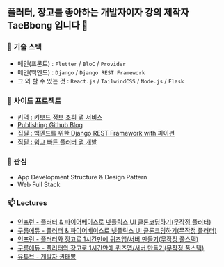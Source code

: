 ## 플러터, 장고를 좋아하는 개발자이자 강의 제작자 TaeBbong 입니다 👋

### 🔭 기술 스택
- 메인(프론트) : `Flutter` / `BloC` / `Provider`
- 메인(백엔드) : `Django` / `Django REST Framework`
- 그 외 할 수 있는 것 : `React.js` / `TailwindCSS` / `Node.js` / `Flask`


### 👯 사이드 프로젝트
- [키덕 : 키보드 정보 조회 앱 서비스](https://github.com/TaeBbong/keyboard_duckhoo_app)
- [Publishing Github Blog](https://taebbong.github.io)
- [집필 : 백엔드를 위한 Django REST Framework with 파이썬](http://www.yes24.com/Product/Goods/109337398)
- [집필 : 쉽고 빠른 플러터 앱 개발](http://www.yes24.com/Product/Goods/109020524)


### 🌱 관심
- App Development Structure & Design Pattern
- Web Full Stack


### 📫 Lectures
- [인프런 - 플러터 & 파이어베이스로 넷플릭스 UI 클론코딩하기(무작정 플러터)](https://www.inflearn.com/course/flutter-netflix-clone-app)
- [구름에듀 - 플러터 & 파이어베이스로 넷플릭스 UI 클론코딩하기(무작정 플러터)](https://edu.goorm.io/lecture/19172/%EB%AC%B4%EC%9E%91%EC%A0%95-%ED%94%8C%EB%9F%AC%ED%84%B0-flutter-firebase-%EB%84%B7%ED%94%8C%EB%A6%AD%EC%8A%A4ui-%ED%81%B4%EB%A1%A0-%EC%BD%94%EB%94%A9)
- [인프런 - 플러터와 장고로 1시간만에 퀴즈앱/서버 만들기(무작정 풀스택)](https://www.inflearn.com/course/%ED%94%8C%EB%9F%AC%ED%84%B0-%EC%9E%A5%EA%B3%A0-%ED%80%B4%EC%A6%88%EC%95%B1-%EC%84%9C%EB%B2%84-%ED%92%80%EC%8A%A4%ED%83%9D)
- [구름에듀 - 플러터와 장고로 1시간만에 퀴즈앱/서버 만들기(무작정 풀스택)](https://edu.goorm.io/lecture/20021/%EB%AC%B4%EC%9E%91%EC%A0%95-%ED%92%80%EC%8A%A4%ED%83%9D-%ED%94%8C%EB%9F%AC%ED%84%B0%EC%99%80-%EC%9E%A5%EA%B3%A0%EB%A1%9C-1%EC%8B%9C%EA%B0%84-%EB%A7%8C%EC%97%90-%ED%80%B4%EC%A6%88%EC%95%B1-%EC%84%9C%EB%B2%84-%EB%A7%8C%EB%93%A4%EA%B8%B0)
- [유튜브 - 개발자 권태뽕](https://www.youtube.com/channel/UCKmMoTLPAesXAav0tAUOjUg)
